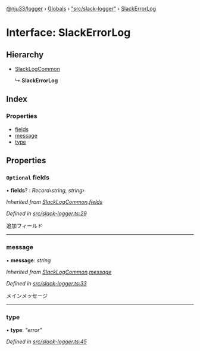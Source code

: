 [@nju33/logger](../README.md) › [Globals](../globals.md) › ["src/slack-logger"](../modules/_src_slack_logger_.md) › [SlackErrorLog](_src_slack_logger_.slackerrorlog.md)

# Interface: SlackErrorLog

## Hierarchy

* [SlackLogCommon](_src_slack_logger_.slacklogcommon.md)

  ↳ **SlackErrorLog**

## Index

### Properties

* [fields](_src_slack_logger_.slackerrorlog.md#optional-fields)
* [message](_src_slack_logger_.slackerrorlog.md#message)
* [type](_src_slack_logger_.slackerrorlog.md#type)

## Properties

### `Optional` fields

• **fields**? : *Record‹string, string›*

*Inherited from [SlackLogCommon](_src_slack_logger_.slacklogcommon.md).[fields](_src_slack_logger_.slacklogcommon.md#optional-fields)*

*Defined in [src/slack-logger.ts:29](https://github.com/nju33/logger/blob/0e8d412/src/slack-logger.ts#L29)*

追加フィールド

___

###  message

• **message**: *string*

*Inherited from [SlackLogCommon](_src_slack_logger_.slacklogcommon.md).[message](_src_slack_logger_.slacklogcommon.md#message)*

*Defined in [src/slack-logger.ts:33](https://github.com/nju33/logger/blob/0e8d412/src/slack-logger.ts#L33)*

メインメッセージ

___

###  type

• **type**: *"error"*

*Defined in [src/slack-logger.ts:45](https://github.com/nju33/logger/blob/0e8d412/src/slack-logger.ts#L45)*
